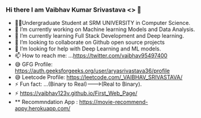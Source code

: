 ### Hi there I am Vaibhav Kumar Srivastava <<nick name arya>> 👋
- 🧑‍🎓Undergraduate Student at SRM UNIVERSITY in Computer Science.
- 🔭 I’m currently working on Machine learning Models and Data Analysis.
- 🌱 I’m currently learning Full Stack Development and Deep learning.
- 👯 I’m looking to collaborate on Github open source projects
- 🤔 I’m looking for help with Deep Learning and ML models.
- 📫 How to reach me: ...https://twitter.com/vaibhav95497400
- 😅 GFG Profile: https://auth.geeksforgeeks.org/user/aryasrivastava36/profile
- 😅 Leetcode Profile: https://leetcode.com/_VAIBHAV_SRIVASTAVA/
- ⚡ Fun fact: ...(Binary to Real)--->(Real to Binary).
- ⚡ https://vaibhav123v.github.io/First_Web_Page/
- ** Recommndation App : https://movie-recommend-appy.herokuapp.com/
